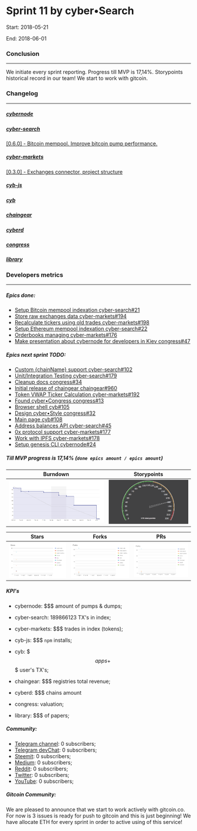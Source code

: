 # Sprint 11 by cyber•Search
Start: 2018-05-21

End: 2018-06-01

### Сonclusion
---
We initiate every sprint reporting. Progress till MVP is 17,14%. Storypoints historical record in our team! We start to work with gitcoin.

### Changelog
---
##### [cybernode](https://github.com/cybercongress/cybernode)
##### [cyber-search](https://github.com/cybercongress/cyber-search)
[[0.6.0] - Bitcoin mempool. Improve bitcoin pump performance.](https://github.com/cybercongress/cyber-search/blob/master/CHANGELOG.md#060---bitcoin-mempool-improve-bitcoin-pump-performance)
##### [cyber-markets](https://github.com/cybercongress/cyber-markets)
[[0.3.0] - Exchanges connector, project structure](https://github.com/cybercongress/cyber-markets/blob/master/CHANGELOG.md#030---exchanges-connector-project-structure)
##### [cyb-js](https://github.com/cybercongress/cyb-js)
##### [cyb](https://github.com/cybercongress/cyb)
##### [chaingear](https://github.com/cybercongress/chaingear)
##### [cyberd](https://github.com/cybercongress/cyberd)
##### [congress](https://github.com/cybercongress/congress)
##### [library](https://github.com/cybercongress/Library)


### Developers metrics
---
##### Epics done:
- [Setup Bitcoin mempool indexation cyber-search#21](https://github.com/cybercongress/cyber-search/issues/21)
- [Store raw exchanges data cyber-markets#194](https://github.com/cybercongress/cyber-markets/issues/194)
- [Recalculate tickers using old trades cyber-markets#198](https://github.com/cybercongress/cyber-markets/issues/198)
- [Setup Ethereum mempool indexation cyber-search#22](https://github.com/cybercongress/cyber-search/issues/22)
- [Orderbooks managing cyber-markets#176](https://github.com/cybercongress/cyber-markets/issues/176)
- [Make presentation about cybernode for developers in Kiev congress#47](https://github.com/cybercongress/congress/issues/47)

##### Epics next sprint TODO:
- [Custom {chainName} support cyber-search#102](https://github.com/cybercongress/cyber-search/issues/102)
- [Unit/Integration Testing cyber-search#179](https://github.com/cybercongress/cyber-search/issues/179)
- [Cleanup docs congress#34](https://github.com/cybercongress/congress/issues/34)
- [Initial release of chaingear chaingear#960](https://github.com/cybercongress/chaingear/issues/960)
- [Token VWAP Ticker Calculation cyber-markets#192](https://github.com/cybercongress/cyber-markets/issues/192)
- [Found cyber•Congress congress#13](https://github.com/cybercongress/congress/issues/13)
- [Browser shell cyb#105](https://github.com/cybercongress/cyb/issues/105)
- [Design cyber•Style congress#32](https://github.com/cybercongress/congress/issues/32)
- [Main page cyb#108](https://github.com/cybercongress/cyb/issues/108)
- [Address balances API cyber-search#45](https://github.com/cybercongress/cyber-search/issues/45)
- [0x protocol support cyber-markets#177](https://github.com/cybercongress/cyber-markets/issues/177)
- [Work with IPFS cyber-markets#178](https://github.com/cybercongress/cyber-markets/issues/178)
- [Setup genesis CLI cybernode#24](https://github.com/cybercongress/cybernode/issues/24)

##### Till MVP progress is 17,14% (`done epics amount / epics amount`)

Burndown | Storypoints
:---: | :---:
![burndown-report](../img/BD_report_sprint_11.png) | ![Storypoints](../img/Spr11_SP.png)

Stars | Forks | PRs
:---: | :---: |:---:
![stars](../img/chart_stars.png) | ![forks](../img/chart_forks.png) | ![PRs](../img/chart_forks.png)

##### KPI's

- cybernode: $$$ amount of pumps & dumps;

- cyber-search: 189866123 TX's in index;

- cyber-markets: $$$ trades in index (tokens);

- cyb-js: $$$ `npm` installs;

- cyb: $$$ apps + $$$ user's TX's;

- chaingear: $$$ registries total revenue;

- cyberd: $$$ chains amount

- congress: valuation;

- library: $$$ of papers;

##### Community:

- [Telegram channel](https://t.me/fuckgoogle): 0 subscribers;
- [Telegram devChat](https://t.me/fuckgoogle): 0 subscribers;
- [Steemit](): 0 subscribers;
- [Medium](https://medium.com/cyber-search): 0 subscribers;
- [Reddit](): 0 subscribers;
- [Twitter](): 0 subscribers;
- [YouTube](): 0 subscribers;

##### Gitcoin Community:

We are pleased to announce that we start to work actively with gitcoin.co. For now is 3 issues is ready for push to gitcoin and this is just beginning! We have allocate ETH for every sprint in order to active using of this service!
